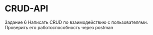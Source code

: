 # CRUD-API
Задание 6
Написать CRUD по взаимодействию с пользователями. Проверить его работоспособность через postman
